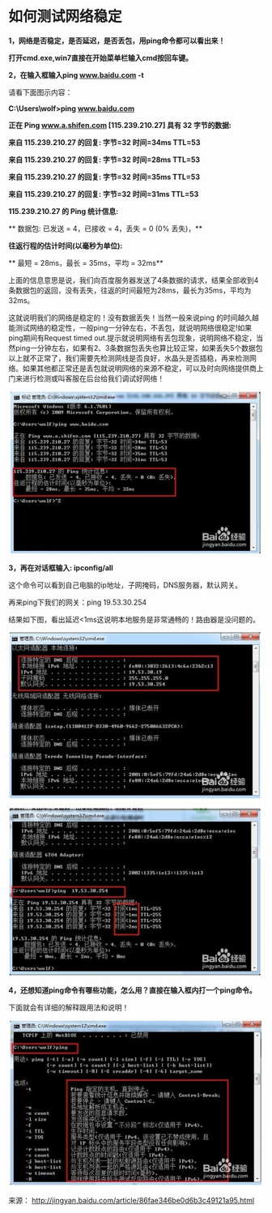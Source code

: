 # 如何测试网络稳定

**1，网络是否稳定，是否延迟，是否丢包，用ping命令都可以看出来！**

**打开cmd.exe,win7直接在开始菜单栏输入cmd按回车键。**

 

**2，在输入框输入ping www.baidu.com -t**

请看下面图示内容：

**C:\Users\wolf>ping www.baidu.com**

**正在 Ping www.a.shifen.com [115.239.210.27] 具有 32 字节的数据:**

**来自 115.239.210.27 的回复: 字节=32 时间=34ms TTL=53**

**来自 115.239.210.27 的回复: 字节=32 时间=28ms TTL=53**

**来自 115.239.210.27 的回复: 字节=32 时间=35ms TTL=53**

**来自 115.239.210.27 的回复: 字节=32 时间=31ms TTL=53**

**115.239.210.27 的 Ping 统计信息:**

**    数据包: 已发送 = 4，已接收 = 4，丢失 = 0 (0% 丢失)，**

**往返行程的估计时间(以毫秒为单位):**

**    最短 = 28ms，最长 = 35ms，平均 = 32ms**

上面的信息意思是说，我们向百度服务器发送了4条数据的请求，结果全部收到4条数据包的返回，没有丢失，往返的时间最短为28ms，最长为35ms，平均为32ms。

这就说明我们的网络是稳定的！没有数据丢失！当然一般来说ping 的时间越久越能测试网络的稳定性，一般ping一分钟左右，不丢包，就说明网络很稳定!如果ping期间有Request timed out.提示就说明网络有丢包现象，说明网络不稳定，当然ping一分钟左右，如果有2、3条数据包丢失也算比较正常，如果丢失5个数据包以上就不正常了，我们需要先检测网线是否良好，水晶头是否插稳，再来检测网络。如果其他都正常还是丢包就说明网络的来源不稳定，可以及时向网络提供商上门来进行检测或叫客服在后台给我们调试好网络！

![img](image-201711081530/a28c4a10-446f-4a35-a6e4-19e0235b3d2b.jpg)

 

**3，再在对话框输入: ipconfig/all**

这个命令可以看到自己电脑的ip地址，子网掩码，DNS服务器，默认网关。

再来ping下我们的网关：ping 19.53.30.254

结果如下图，看出延迟<1ms这说明本地服务是非常通畅的！路由器是没问题的。

![img](image-201711081530/de977a69-3f43-460a-8785-37d96778a273.jpg)

 

**4，还想知道ping命令有哪些功能，怎么用？直接在输入框内打一个ping命令。**

下面就会有详细的解释跟用法和说明！

![img](image-201711081530/de433225-9135-42eb-9d1a-8dd455653093.jpg)

 

来源： <http://jingyan.baidu.com/article/86fae346be0d6b3c49121a95.html>